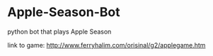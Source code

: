# Apple-Season-Bot
python bot that plays Apple Season

link to game: http://www.ferryhalim.com/orisinal/g2/applegame.htm
